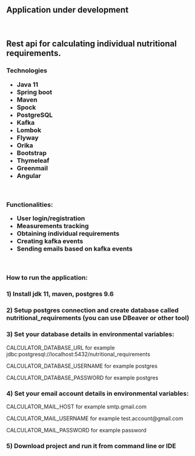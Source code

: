 <h2> Application under development </h2>
<br>
<h2>Rest api for calculating individual nutritional requirements.</h2>
<h3>
  Technologies
  <ul>
    <li>Java 11</li>
    <li>Spring boot</li>
    <li>Maven</li>
    <li>Spock</li>
    <li>PostgreSQL</li>
    <li>Kafka</li>
    <li>Lombok</li>
    <li>Flyway</li>
    <li>Orika</li>
    <li>Bootstrap</li>
    <li>Thymeleaf</li>
    <li>Greenmail</li>
    <li>Angular</li>
  </ul>
</h3>
<br>
<h3>
  Functionalities:
  <ul>
    <li>User login/registration</li>
    <li>Measurements tracking</li>
    <li>Obtaining individual requirements</li>
    <li>Creating kafka events</li>
    <li>Sending emails based on kafka events</li>
  </ul>
</h3>
<br>
<h3> How to run the application:<h3>
  <h3>1) Install jdk 11, maven, postgres 9.6</h3>
  <h3>2) Setup postgres connection and create database called nutritional_requirements (you can use DBeaver or other tool)</h3>
  <h3>3) Set your database details in environmental variables:</h3>
  <p>CALCULATOR_DATABASE_URL for example jdbc:postgresql://localhost:5432/nutritional_requirements</p>
  <p>CALCULATOR_DATABASE_USERNAME for example postgres</p>
  <p>CALCULATOR_DATABASE_PASSWORD for example postgres</p>
  <h3>4) Set your email account details in environmental variables:</h3>
  <p>CALCULATOR_MAIL_HOST for example smtp.gmail.com</p>
  <p>CALCULATOR_MAIL_USERNAME for example test.account@gmail.com</p>
  <p>CALCULATOR_MAIL_PASSWORD for example password</p>
  <h3>5) Download project and run it from command line or IDE</h3>
  
  
  
  
  
